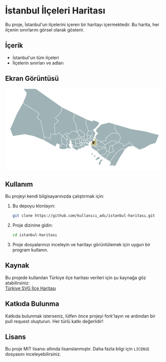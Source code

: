 # İstanbul İlçeleri Haritası

Bu proje, İstanbul'un ilçelerini içeren bir haritayı içermektedir. Bu harita, her ilçenin sınırlarını görsel olarak gösterir.

## İçerik

- İstanbul'un tüm ilçeleri
- İlçelerin sınırları ve adları

## Ekran Görüntüsü

![İstanbul İlçeleri Haritası Ekran Görüntüsü](./assets/ss.png)

## Kullanım

Bu projeyi kendi bilgisayarınızda çalıştırmak için:

1. Bu depoyu klonlayın:

    ```bash
    git clone https://github.com/kullanıcı_adı/istanbul-haritası.git
    ```

2. Proje dizinine gidin:

    ```bash
    cd istanbul-haritası
    ```

3. Proje dosyalarınızı inceleyin ve haritayı görüntülemek için uygun bir program kullanın.

## Kaynak

Bu projede kullanılan Türkiye ilçe haritası verileri için şu kaynağa göz atabilirsiniz:  
[Türkiye SVG İlçe Haritası](https://bqra.github.io/turkiye-svg-ilce-haritasi/)

## Katkıda Bulunma


Katkıda bulunmak isterseniz, lütfen önce projeyi fork'layın ve ardından bir pull request oluşturun. Her türlü katkı değerlidir!

## Lisans

Bu proje MIT lisansı altında lisanslanmıştır. Daha fazla bilgi için `LICENSE` dosyasını inceleyebilirsiniz.
